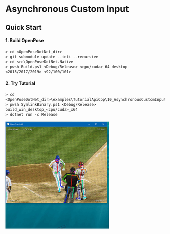 # Asynchronous Custom Input

## Quick Start

#### 1. Build OpenPose

````dos
> cd <OpenPoseDotNet_dir>
> git submodule update --inti --recursive
> cd src\OpenPoseDotNet.Native
> pwsh Build.ps1 <Debug/Release> <cpu/cuda> 64 desktop <2015/2017/2019> <92/100/101>
````

#### 2. Try Tutorial

````dos
> cd <OpenPoseDotNet_dir>\examples\TutorialApiCpp\10_AsynchronousCustomInput
> pwsh SymlinkBinary.ps1 <Debug/Release> build_win_desktop_<cpu/cuda>_x64
> dotnet run -c Release
````

<img src="images/example_turorial_6.gif"/>